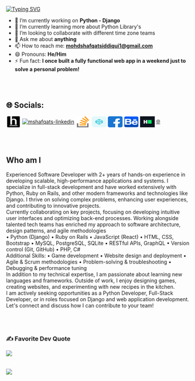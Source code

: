 <a href="https://git.io/typing-svg"><img src="https://readme-typing-svg.herokuapp.com?font=Courgette&size=33&pause=500&color=4A0790&center=true&vCenter=true&width=550&lines=Hi+There%F0%9F%91%8B;I'm+Mohammad+Shafqat+Siddiqui" alt="Typing SVG" /></a>

- 🔭 I’m currently working on **Python - Django**
- 🌱 I’m currently learning more about Python Library's
- 👯 I’m looking to collaborate with different time zone teams
- 💬 Ask me about **anything**
- 📫 How to reach me: **mohdshafqatsiddiqui1@gmail.com**
- 😄 Pronouns: **He/Him**
- ⚡ Fun fact: **I once built a fully functional web app in a weekend just to solve a personal problem!**

<br>
<br>

## 🌐 Socials:
<p align="left">
    <a href="https://www.hackerearth.com/@mshafqats/" target="blank"><img align="center" src="imgs/hackerearth.svg" alt="mshafqats-hackerearth" height="30" width="40" /></a>
    <a href="https://www.linkedin.com/in/mohammad-shafqat-siddiqui/" target="blank"><img align="center" src="https://raw.githubusercontent.com/rahuldkjain/github-profile-readme-generator/master/src/images/icons/Social/linked-in-alt.svg" alt="mshafqats-linkedin" height="30" width="40" /></a>
    <a href="https://stackoverflow.com/users/22464539/mohammad-shafqat-siddiqui" target="blank"><img align="center" src="imgs/stackoverflow.svg" alt="mshafqats-stackoverflow" height="30" width="40" /></a>
    <a href="https://codepen.io/Mohammad-Shafqat-Siddiqui" target="blank"><img align="center" src="imgs/codepen.svg" alt="mshafqats-codepen" height="30" width="40" /></a>
    <a href="https://www.facebook.com/mohdshafqat.siddiqui.5/" target="blank"><img align="center" src="imgs/facebook.svg" alt="mshafqats-facebook" height="30" width="40" /></a>
    <a href="https://www.behance.net/mshafqats" target="blank"><img align="center" src="imgs/behance.svg" alt="mshafqats-behance" height="30" width="40" /></a>
    <a href="https://www.hackerrank.com/profile/mohdshafqatsidd1" target="blank"><img align="center" src="imgs/hackerrank.svg" alt="mshafqats-hackerrank" height="30" width="40" /></a>
    <a href="https://mshafqats.netlify.app" target="blank">🌐</a>
</p>

<br>
<br>

## Who am I
<p>
Experienced Software Developer with 2+ years of hands-on experience in developing scalable, high-performance applications and systems. I specialize in full-stack development and have worked extensively with Python, Ruby on Rails, and other modern frameworks and technologies like Django. I thrive on solving complex problems, enhancing user experiences, and contributing to innovative projects.
<br>
Currently collaborating on key projects, focusing on developing intuitive user interfaces and optimizing back-end processes. Working alongside talented tech teams has enriched my approach to software architecture, design patterns, and agile methodologies
<br>
• Python (Django)
• Ruby on Rails
• JavaScript (React)
• HTML, CSS, Bootstrap
• MySQL, PostgreSQL, SQLite
• RESTful APIs, GraphQL
• Version control (Git, GitHub)
• PHP, C#
<br>
Additional Skills:
• Game development
• Website design and deployment
• Agile & Scrum methodologies
• Problem-solving & troubleshooting
• Debugging & performance tuning
<br>
In addition to my technical expertise, I am passionate about learning new languages and frameworks. Outside of work, I enjoy designing games, creating websites, and experimenting with new recipes in the kitchen.
<br>
I am actively seeking opportunities as a Python Developer, Full-Stack Developer, or in roles focused on Django and web application development. Let's connect and discuss how I can contribute to your team!
</p>

<br>
<br>

### ✍️ Favorite Dev Quote
![](https://quotes-github-readme.vercel.app/api?type=horizontal&theme=light)<br/><br/>

[![](https://visitcount.itsvg.in/api?id=mshafqats&icon=10&color=13)](https://visitcount.itsvg.in)
